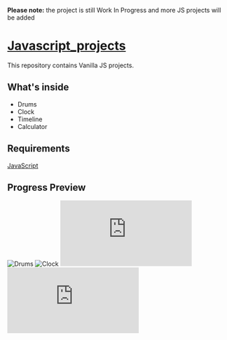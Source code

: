 **Please note:** the project is still Work In Progress and more JS projects will be added

# [Javascript_projects](https://github.com/bhaveshkalra/Javascript_projects)

This repository contains Vanilla JS projects.

## What's inside
- Drums
- Clock
- Timeline
- Calculator

## Requirements

[JavaScript](http://vanilla-js.com)

## Progress Preview
![Drums](https://user-images.githubusercontent.com/22683645/31928843-9f9a3560-b8d4-11e7-98c1-6ccd353721ce.png)
![Clock](https://user-images.githubusercontent.com/22683645/31928818-81976e48-b8d4-11e7-9b4c-4628a898731b.png)
![Timeline](https://github.com/vikrantkeshari/Javascript_projects/blob/master/Timeline/index.html)
![Calculator](https://github.com/vikrantkeshari/Javascript_projects/blob/master/Clock/index.html)
